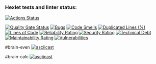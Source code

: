 ### Hexlet tests and linter status:
[![Actions Status](https://github.com/YanaTryastsyna/python-project-49/actions/workflows/hexlet-check.yml/badge.svg)](https://github.com/YanaTryastsyna/python-project-49/actions)

[![Quality Gate Status](https://sonarcloud.io/api/project_badges/measure?project=YanaTryastsyna_python-project-49&metric=alert_status)](https://sonarcloud.io/summary/new_code?id=YanaTryastsyna_python-project-49)
[![Bugs](https://sonarcloud.io/api/project_badges/measure?project=YanaTryastsyna_python-project-49&metric=bugs)](https://sonarcloud.io/summary/new_code?id=YanaTryastsyna_python-project-49)
[![Code Smells](https://sonarcloud.io/api/project_badges/measure?project=YanaTryastsyna_python-project-49&metric=code_smells)](https://sonarcloud.io/summary/new_code?id=YanaTryastsyna_python-project-49)
[![Duplicated Lines (%)](https://sonarcloud.io/api/project_badges/measure?project=YanaTryastsyna_python-project-49&metric=duplicated_lines_density)](https://sonarcloud.io/summary/new_code?id=YanaTryastsyna_python-project-49)
[![Lines of Code](https://sonarcloud.io/api/project_badges/measure?project=YanaTryastsyna_python-project-49&metric=ncloc)](https://sonarcloud.io/summary/new_code?id=YanaTryastsyna_python-project-49)
[![Reliability Rating](https://sonarcloud.io/api/project_badges/measure?project=YanaTryastsyna_python-project-49&metric=reliability_rating)](https://sonarcloud.io/summary/new_code?id=YanaTryastsyna_python-project-49)
[![Security Rating](https://sonarcloud.io/api/project_badges/measure?project=YanaTryastsyna_python-project-49&metric=security_rating)](https://sonarcloud.io/summary/new_code?id=YanaTryastsyna_python-project-49)
[![Technical Debt](https://sonarcloud.io/api/project_badges/measure?project=YanaTryastsyna_python-project-49&metric=sqale_index)](https://sonarcloud.io/summary/new_code?id=YanaTryastsyna_python-project-49)
[![Maintainability Rating](https://sonarcloud.io/api/project_badges/measure?project=YanaTryastsyna_python-project-49&metric=sqale_rating)](https://sonarcloud.io/summary/new_code?id=YanaTryastsyna_python-project-49)
[![Vulnerabilities](https://sonarcloud.io/api/project_badges/measure?project=YanaTryastsyna_python-project-49&metric=vulnerabilities)](https://sonarcloud.io/summary/new_code?id=YanaTryastsyna_python-project-49)

#brain-even
[![asciicast](https://asciinema.org/a/l40Lrk3midkLmNEOmgZErGnY7.svg)](https://asciinema.org/a/l40Lrk3midkLmNEOmgZErGnY7)

#brain-calc
[![asciicast](https://asciinema.org/a/8legdiXiVz7RoK2TISRZKDxqH.svg)](https://asciinema.org/a/8legdiXiVz7RoK2TISRZKDxqH)
